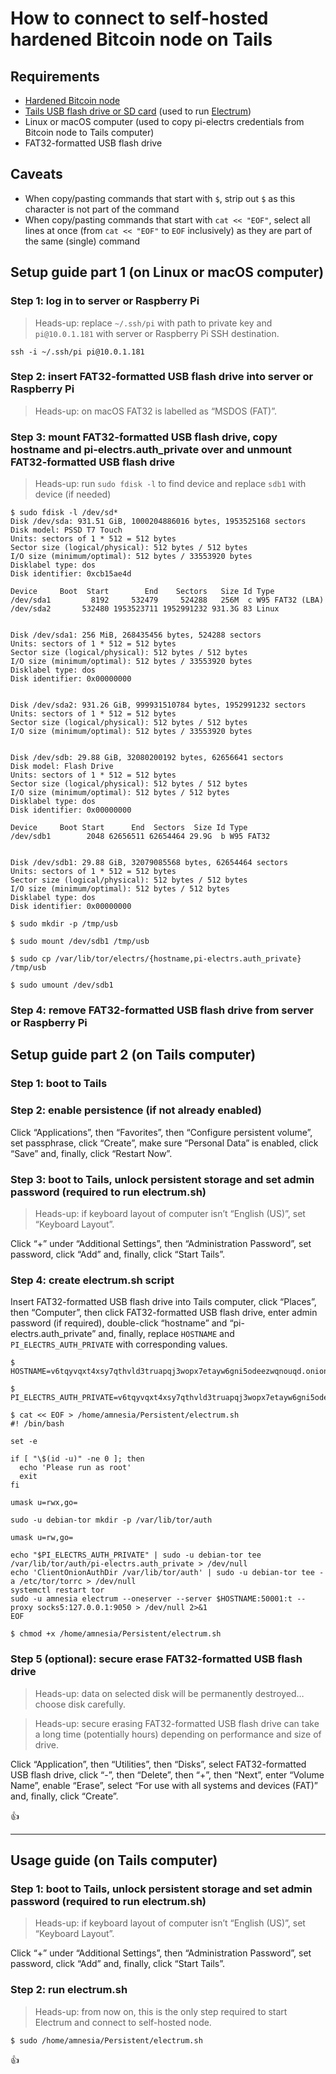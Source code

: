 <!--
Title: How to connect to self-hosted hardened Bitcoin node on Tails
Description: Learn how to connect to self-hosted hardened Bitcoin node on Tails.
Author: Sun Knudsen <https://github.com/sunknudsen>
Contributors: Sun Knudsen <https://github.com/sunknudsen>
Reviewers:
Publication date: 2022-04-08T12:47:18.266Z
Listed: true
-->

# How to connect to self-hosted hardened Bitcoin node on Tails

## Requirements

- [Hardened Bitcoin node](../../README.md)
- [Tails USB flash drive or SD card](../../../how-to-install-tails-on-usb-flash-drive-or-sd-card/README.md) (used to run [Electrum](https://electrum.org/#home))
- Linux or macOS computer (used to copy pi-electrs credentials from Bitcoin node to Tails computer)
- FAT32-formatted USB flash drive

## Caveats

- When copy/pasting commands that start with `$`, strip out `$` as this character is not part of the command
- When copy/pasting commands that start with `cat << "EOF"`, select all lines at once (from `cat << "EOF"` to `EOF` inclusively) as they are part of the same (single) command

## Setup guide part 1 (on Linux or macOS computer)

### Step 1: log in to server or Raspberry Pi

> Heads-up: replace `~/.ssh/pi` with path to private key and `pi@10.0.1.181` with server or Raspberry Pi SSH destination.

```shell
ssh -i ~/.ssh/pi pi@10.0.1.181
```

### Step 2: insert FAT32-formatted USB flash drive into server or Raspberry Pi

> Heads-up: on macOS FAT32 is labelled as “MSDOS (FAT)”.

### Step 3: mount FAT32-formatted USB flash drive, copy hostname and pi-electrs.auth_private over and unmount FAT32-formatted USB flash drive

> Heads-up: run `sudo fdisk -l` to find device and replace `sdb1` with device (if needed)

```console
$ sudo fdisk -l /dev/sd*
Disk /dev/sda: 931.51 GiB, 1000204886016 bytes, 1953525168 sectors
Disk model: PSSD T7 Touch
Units: sectors of 1 * 512 = 512 bytes
Sector size (logical/physical): 512 bytes / 512 bytes
I/O size (minimum/optimal): 512 bytes / 33553920 bytes
Disklabel type: dos
Disk identifier: 0xcb15ae4d

Device     Boot  Start        End    Sectors   Size Id Type
/dev/sda1         8192     532479     524288   256M  c W95 FAT32 (LBA)
/dev/sda2       532480 1953523711 1952991232 931.3G 83 Linux


Disk /dev/sda1: 256 MiB, 268435456 bytes, 524288 sectors
Units: sectors of 1 * 512 = 512 bytes
Sector size (logical/physical): 512 bytes / 512 bytes
I/O size (minimum/optimal): 512 bytes / 33553920 bytes
Disklabel type: dos
Disk identifier: 0x00000000


Disk /dev/sda2: 931.26 GiB, 999931510784 bytes, 1952991232 sectors
Units: sectors of 1 * 512 = 512 bytes
Sector size (logical/physical): 512 bytes / 512 bytes
I/O size (minimum/optimal): 512 bytes / 33553920 bytes


Disk /dev/sdb: 29.88 GiB, 32080200192 bytes, 62656641 sectors
Disk model: Flash Drive
Units: sectors of 1 * 512 = 512 bytes
Sector size (logical/physical): 512 bytes / 512 bytes
I/O size (minimum/optimal): 512 bytes / 512 bytes
Disklabel type: dos
Disk identifier: 0x00000000

Device     Boot Start      End  Sectors  Size Id Type
/dev/sdb1        2048 62656511 62654464 29.9G  b W95 FAT32


Disk /dev/sdb1: 29.88 GiB, 32079085568 bytes, 62654464 sectors
Units: sectors of 1 * 512 = 512 bytes
Sector size (logical/physical): 512 bytes / 512 bytes
I/O size (minimum/optimal): 512 bytes / 512 bytes
Disklabel type: dos
Disk identifier: 0x00000000

$ sudo mkdir -p /tmp/usb

$ sudo mount /dev/sdb1 /tmp/usb

$ sudo cp /var/lib/tor/electrs/{hostname,pi-electrs.auth_private} /tmp/usb

$ sudo umount /dev/sdb1
```

### Step 4: remove FAT32-formatted USB flash drive from server or Raspberry Pi

## Setup guide part 2 (on Tails computer)

### Step 1: boot to Tails

### Step 2: enable persistence (if not already enabled)

Click “Applications”, then “Favorites”, then “Configure persistent volume”, set passphrase, click “Create”, make sure “Personal Data” is enabled, click “Save” and, finally, click “Restart Now”.

### Step 3: boot to Tails, unlock persistent storage and set admin password (required to run electrum.sh)

> Heads-up: if keyboard layout of computer isn’t “English (US)”, set “Keyboard Layout”.

Click “+” under “Additional Settings”, then “Administration Password”, set password, click “Add” and, finally, click “Start Tails”.

### Step 4: create electrum.sh script

Insert FAT32-formatted USB flash drive into Tails computer, click “Places”, then “Computer”, then click FAT32-formatted USB flash drive, enter admin password (if required), double-click “hostname” and “pi-electrs.auth_private” and, finally, replace `HOSTNAME` and `PI_ELECTRS_AUTH_PRIVATE` with corresponding values.

```console
$ HOSTNAME=v6tqyvqxt4xsy7qthvld3truapqj3wopx7etayw6gni5odeezwqnouqd.onion

$ PI_ELECTRS_AUTH_PRIVATE=v6tqyvqxt4xsy7qthvld3truapqj3wopx7etayw6gni5odeezwqnouqd:descriptor:x25519:ZAELCI54J2B7MU7UW3SZBGZRB542RY6MQMMVF3PQ4TYLLG43WV2A

$ cat << EOF > /home/amnesia/Persistent/electrum.sh
#! /bin/bash

set -e

if [ "\$(id -u)" -ne 0 ]; then
  echo 'Please run as root'
  exit
fi

umask u=rwx,go=

sudo -u debian-tor mkdir -p /var/lib/tor/auth

umask u=rw,go=

echo "$PI_ELECTRS_AUTH_PRIVATE" | sudo -u debian-tor tee /var/lib/tor/auth/pi-electrs.auth_private > /dev/null
echo 'ClientOnionAuthDir /var/lib/tor/auth' | sudo -u debian-tor tee -a /etc/tor/torrc > /dev/null
systemctl restart tor
sudo -u amnesia electrum --oneserver --server $HOSTNAME:50001:t --proxy socks5:127.0.0.1:9050 > /dev/null 2>&1
EOF

$ chmod +x /home/amnesia/Persistent/electrum.sh
```

### Step 5 (optional): secure erase FAT32-formatted USB flash drive

> Heads-up: data on selected disk will be permanently destroyed… choose disk carefully.

> Heads-up: secure erasing FAT32-formatted USB flash drive can take a long time (potentially hours) depending on performance and size of drive.

Click “Application”, then “Utilities”, then “Disks”, select FAT32-formatted USB flash drive, click “-”, then “Delete”, then “+”, then “Next”, enter “Volume Name”, enable “Erase”, select “For use with all systems and devices (FAT)” and, finally, click “Create”.

👍

---

## Usage guide (on Tails computer)

### Step 1: boot to Tails, unlock persistent storage and set admin password (required to run electrum.sh)

> Heads-up: if keyboard layout of computer isn’t “English (US)”, set “Keyboard Layout”.

Click “+” under “Additional Settings”, then “Administration Password”, set password, click “Add” and, finally, click “Start Tails”.

### Step 2: run electrum.sh

> Heads-up: from now on, this is the only step required to start Electrum and connect to self-hosted node.

```console
$ sudo /home/amnesia/Persistent/electrum.sh
```

👍
